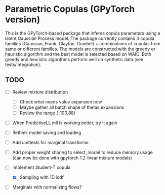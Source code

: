# Parametric Copulas (GPyTorch version)

This is the GPyTorch-based package that inferes copula parameters using a latent Gaussian Process model.
The package currently contains 4 copula families (Gaussian, Frank, Clayton, Gumbel) + combinations of copulas from same or different families.
The models are constructed with the greedy or heuristic algorithm and the best model is selected based on WAIC. 
Both greedy and heuristic algorithms perform well on synthetic data (see tests/integration).

## TODO

- [ ] Review mixture distribution
	- [ ] Check what needs value expansion now
	- [ ] Maybe gather all batch shape of thetas expansions
	- [ ] Review the range (-100,88)
- [ ] When PredictiveLL mll is working better, try it again
- [ ] Rethink model saving and loading
- [ ] Add unittests for marginal transforms
- [ ] Add proper weight sharing to select_model to reduce memory usage
		(can now be done with gpytorch 1.2 linear mixture models)
- [ ] Implement Student-T copula
	- [x] Sampling with 1D icdf
- [ ] Marginals with normalizing flows?

